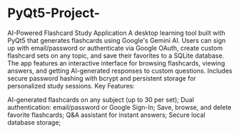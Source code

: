 # PyQt5-Project-
AI-Powered Flashcard Study Application
A desktop learning tool built with PyQt5 that generates flashcards using Google's Gemini AI.
Users can sign up with email/password or authenticate via Google OAuth, create custom flashcard sets on any topic,
and save their favorites to a SQLite database. The app features an interactive interface for browsing flashcards,
viewing answers, and getting AI-generated responses to custom questions.
Includes secure password hashing with bcrypt and persistent storage for personalized study sessions.
Key Features:

AI-generated flashcards on any subject (up to 30 per set); 
Dual authentication: email/password or Google Sign-In; 
Save, browse, and delete favorite flashcards; 
Q&A assistant for instant answers; 
Secure local database storage; 
